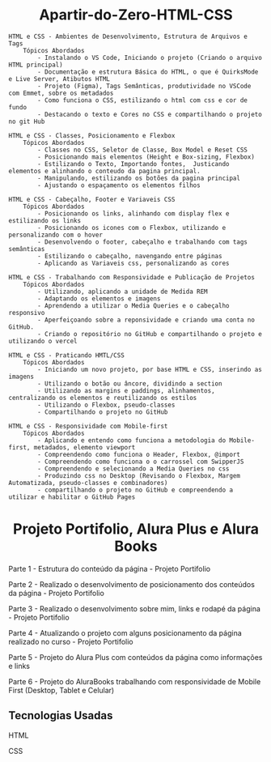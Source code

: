 <h1 align="center">Apartir-do-Zero-HTML-CSS</h1>

	HTML e CSS - Ambientes de Desenvolvimento, Estrutura de Arquivos e Tags
		Tópicos Abordados
			- Instalando o VS Code, Iniciando o projeto (Criando o arquivo HTML principal)
			- Documentação e estrutura Básica do HTML, o que é QuirksMode e Live Server, Atibutos HTML
			- Projeto (Figma), Tags Semânticas, produtividade no VSCode com Emmet, sobre os metadados
			- Como funciona o CSS, estilizando o html com css e cor de fundo
			- Destacando o texto e Cores no CSS e compartilhando o projeto no git Hub
			
	HTML e CSS - Classes, Posicionamento e Flexbox
		Tópicos Abordados
			- Classes no CSS, Seletor de Classe, Box Model e Reset CSS
			- Posicionando mais elementos (Height e Box-sizing, Flexbox)
			- Estilizando o Texto, Importando fontes,  Justicando elementos e alinhando o conteudo da pagina principal.
			- Manipulando, estilizando os botões da pagina principal 
			- Ajustando o espaçamento os elementos filhos
		
	HTML e CSS - Cabeçalho, Footer e Variaveis CSS
		Tópicos Abordados
			- Posicionando os links, alinhando com display flex e estilizando os links
			- Posicionando os icones com o Flexbox, utilizando e personalizando com o hover
			- Desenvolvendo o footer, cabeçalho e trabalhando com tags semânticas
			- Estilizando o cabeçalho, navengando entre páginas
			- Aplicando as Variaveis css, personalizando as cores
			
	HTML e CSS - Trabalhando com Responsividade e Publicação de Projetos
		Tópicos Abordados
			- Utilizando, aplicando a unidade de Medida REM
			- Adaptando os elementos e imagens
			- Aprendendo a utilizar o Media Queries e o cabeçalho responsivo
			- Aperfeiçoando sobre a reponsividade e criando uma conta no GitHub.
			- Criando o repositório no GitHub e compartilhando o projeto e utilizando o vercel
			
	HTML e CSS - Praticando HMTL/CSS
		Tópicos Abordados
			- Iniciando um novo projeto, por base HTML e CSS, inserindo as imagens
			- Utilizando o botão ou âncore, dividindo a section
			- Utilizando as margins e paddings, alinhamentos, centralizando os elementos e reutilizando os estilos
			- Utilizando o Flexbox, pseudo-classes
			- Compartilhando o projeto no GitHub
			
	HTML e CSS - Responsividade com Mobile-first
		Tópicos Abordados
			- Aplicando e entendo como funciona a metodologia do Mobile-first, metadados, elemento viewport
			- Compreendendo como funciona o Header, Flexbox, @import
			- Compreendendo como funciona o o carrossel com SwipperJS
			- Compreendendo e selecionando a Media Queries no css
			- Produzindo css no Desktop (Revisando o Flexbox, Margem Automatizada, pseudo-classes e combinadores)
			- compartilhando o projeto no GitHub e compreendendo a utilizar e habilitar o GitHub Pages
		
		
		
		
<h1 align="center">Projeto Portifolio, Alura Plus e Alura Books</h1>

<p>Parte 1 - Estrutura do conteúdo da página - Projeto Portifolio</p>
<p>Parte 2 - Realizado o desenvolvimento de posicionamento dos conteúdos da página - Projeto Portifolio</p>
<p>Parte 3 - Realizado o desenvolvimento sobre mim, links e rodapé da página - Projeto Portifolio</p>
<p>Parte 4 - Atualizando o projeto com alguns posicionamento da página realizado no curso - Projeto Portifolio</p>
<p>Parte 5 - Projeto do Alura Plus com conteúdos da página como informações e links</p>
<p>Parte 6 - Projeto do AluraBooks trabalhando com responsividade de Mobile First (Desktop, Tablet e Celular)</p>


<h2>Tecnologias Usadas</h2>
<p>HTML</p>
<p>CSS</p>
